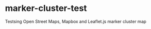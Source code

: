 marker-cluster-test
===================

Testsing Open Street Maps, Mapbox and Leaflet.js marker cluster map
